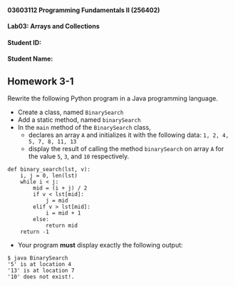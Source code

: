 #### 03603112 Programming Fundamentals II (256402) 
#### Lab03: Arrays and Collections
#### Student ID: <YOUR-STUDENT-ID>
#### Student Name: <YOUR-NAME>

## Homework 3-1
Rewrite the following Python program in a Java programming language.
* Create a class, named `BinarySearch`
* Add a static method, named `binarySearch`
* In the `main` method of the `BinarySearch` class, 
  * declares an array `A` and initializes it with the following data:
    `1, 2, 4, 5, 7, 8, 11, 13`
  * display the result of calling the method `binarySearch` on array `A` for the value `5`, `3`, and `10` respectively.

```
def binary_search(lst, v):
    i, j = 0, len(lst)
    while i < j:
        mid = (i + j) / 2
        if v < lst[mid]:
            j = mid
        elif v > lst[mid]:
            i = mid + 1
        else:
            return mid
    return -1
```
* Your program **must** display exactly the following output:

```
$ java BinarySearch
'5' is at location 4
'13' is at location 7
'10' does not exist!. 
```